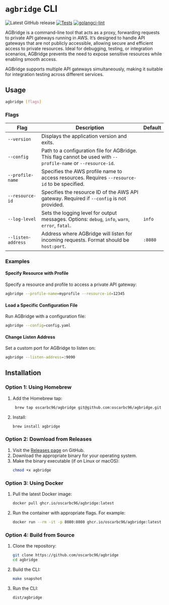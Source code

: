 # `agbridge` CLI

![Latest GitHub release](https://img.shields.io/github/release/oscarbc96/agbridge.svg)
[![Tests](https://github.com/oscarbc96/agbridge/workflows/test/badge.svg)](https://github.com/oscarbc96/agbridge/actions?query=workflow%3A"test")
[![golangci-lint](https://github.com/oscarbc96/agbridge/workflows/golangci-lint/badge.svg)](https://github.com/oscarbc96/agbridge/actions?query=workflow%3A"golangci-lint")

AGBridge is a command-line tool that acts as a proxy, forwarding requests to private API gateways running in AWS. It’s designed to handle API gateways that are not publicly accessible, allowing secure and efficient access to private resources. Ideal for debugging, testing, or integration scenarios, AGBridge prevents the need to expose sensitive resources while enabling smooth access.

AGBridge supports multiple API gateways simultaneously, making it suitable for integration testing across different services.

## Usage

```bash
agbridge [flags]
```

### Flags

| Flag               | Description                                                                                                      | Default       |
|--------------------|------------------------------------------------------------------------------------------------------------------|---------------|
| `--version`        | Displays the application version and exits.                                                                      |               |
| `--config`         | Path to a configuration file for AGBridge. This flag cannot be used with `--profile-name` or `--resource-id`.    |               |
| `--profile-name`   | Specifies the AWS profile name to access resources. Requires `--resource-id` to be specified.                    |               |
| `--resource-id`    | Specifies the resource ID of the AWS API gateway. Required if `--config` is not provided.                        |               |
| `--log-level`      | Sets the logging level for output messages. Options: `debug`, `info`, `warn`, `error`, `fatal`.                  | `info`        |
| `--listen-address` | Address where AGBridge will listen for incoming requests. Format should be `host:port`.                          | `:8080`       |

### Examples

#### Specify Resource with Profile
Specify a resource and profile to access a private API gateway:
```bash
agbridge --profile-name=myprofile --resource-id=12345
```

#### Load a Specific Configuration File
Run AGBridge with a configuration file:
```bash
agbridge --config=config.yaml
```

#### Change Listen Address
Set a custom port for AGBridge to listen on:
```bash
agbridge --listen-address=:9090
```

## Installation

### Option 1: Using Homebrew

1. Add the Homebrew tap:
   ```bash
    brew tap oscarbc96/agbridge git@github.com:oscarbc96/agbridge.git
   ```
2. Install:
   ```bash
   brew install agbridge
   ```

### Option 2: Download from Releases

1. Visit the [Releases page](https://github.com/oscarbc96/agbridge/releases) on GitHub.
2. Download the appropriate binary for your operating system.
3. Make the binary executable (if on Linux or macOS):
   ```bash
   chmod +x agbridge
   ```

### Option 3: Using Docker

1. Pull the latest Docker image:
   ```bash
   docker pull ghcr.io/oscarbc96/agbridge:latest
   ```
2. Run the container with appropriate flags. For example:
   ```bash
   docker run --rm -it -p 8080:8080 ghcr.io/oscarbc96/agbridge:latest --profile-name=myprofile --resource-id=12345 --listen-address=:8080
   ```

### Option 4: Build from Source

1. Clone the repository:
   ```bash
   git clone https://github.com/oscarbc96/agbridge
   cd agbridge
   ```
2. Build the CLI:
   ```bash
   make snapshot
   ```
3. Run the CLI:
   ```bash
   dist/agbridge
   ```
